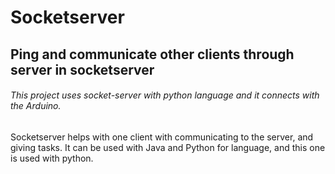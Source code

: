 # Socketserver
## Ping and communicate other clients through server in socketserver
###### This project uses socket-server with python language and it connects with the Arduino. 
Socketserver helps with one client with communicating to the server, and giving tasks.
It can be used with Java and Python for language, and this one is used with python.
